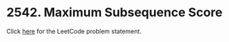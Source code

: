 # 2542. Maximum Subsequence Score

Click [here](https://leetcode.com/problems/maximum-subsequence-score/description/)
for the LeetCode problem statement.
